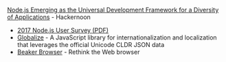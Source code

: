 [Node.js Emerging as the Universal Development Framework for a Diversity of Applications](https://hackernoon.com/node-js-emerging-as-the-universal-development-framework-for-a-diversity-of-applications-c2e788290f5f) - Hackernoon
- [2017 Node.js User Survey (PDF)](https://nodejs.org/static/documents/casestudies/Nodejs_2017_User_Survey_Exec_Summary.pdf)
- [Globalize](https://github.com/globalizejs/globalize) - A JavaScript library for internationalization and localization that leverages the official Unicode CLDR JSON data
- [Beaker Browser](https://beakerbrowser.com/) - Rethink the Web browser